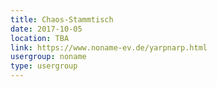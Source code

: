 ```yaml
---
title: Chaos-Stammtisch
date: 2017-10-05
location: TBA
link: https://www.noname-ev.de/yarpnarp.html
usergroup: noname
type: usergroup
---
```

